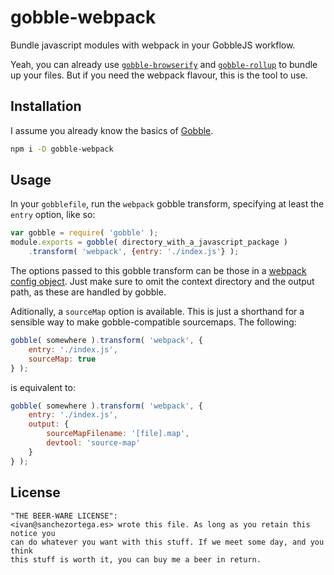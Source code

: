 # gobble-webpack

Bundle javascript modules with webpack in your GobbleJS workflow.


Yeah, you can already use [`gobble-browserify`](https://github.com/gobblejs/gobble-browserify) and [`gobble-rollup`](https://github.com/gobblejs/gobble-rollup) to bundle up your files. But if you need the webpack flavour, this is the tool to use.


## Installation

I assume you already know the basics of [Gobble](https://github.com/gobblejs/gobble).

```bash
npm i -D gobble-webpack
```

## Usage

In your `gobblefile`, run the `webpack` gobble transform, specifying at least the `entry` option, like so:

```javascript
var gobble = require( 'gobble' );
module.exports = gobble( directory_with_a_javascript_package )
	.transform( 'webpack', {entry: './index.js'} );
```

The options passed to this gobble transform can be those in a [webpack config object](
https://webpack.github.io/docs/configuration.html#configuration-object-content).
Just make sure to omit the context directory and the output path, as these
are handled by gobble.

Aditionally, a `sourceMap` option is available. This is just a shorthand for a
sensible way to make gobble-compatible sourcemaps. The following:

```js
gobble( somewhere ).transform( 'webpack', {
	entry: './index.js',
	sourceMap: true
} );
```

is equivalent to:

```js
gobble( somewhere ).transform( 'webpack', {
	entry: './index.js',
	output: {
		sourceMapFilename: '[file].map',
		devtool: 'source-map'
	}
} );
```


## License

```
"THE BEER-WARE LICENSE":
<ivan@sanchezortega.es> wrote this file. As long as you retain this notice you
can do whatever you want with this stuff. If we meet some day, and you think
this stuff is worth it, you can buy me a beer in return.
```
